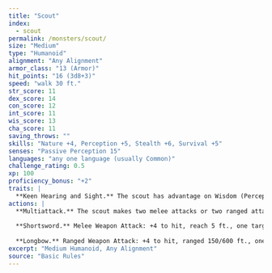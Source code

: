 ```yaml
---
title: "Scout"
index:
  - scout
permalink: /monsters/scout/
size: "Medium"
type: "Humanoid"
alignment: "Any Alignment"
armor_class: "13 (Armor)"
hit_points: "16 (3d8+3)"
speed: "walk 30 ft."
str_score: 11
dex_score: 14
con_score: 12
int_score: 11
wis_score: 13
cha_score: 11
saving_throws: ""
skills: "Nature +4, Perception +5, Stealth +6, Survival +5"
senses: "Passive Perception 15"
languages: "any one language (usually Common)"
challenge_rating: 0.5
xp: 100
proficiency_bonus: "+2"
traits: |
  **Keen Hearing and Sight.** The scout has advantage on Wisdom (Perception) checks that rely on hearing or sight.
actions: |
  **Multiattack.** The scout makes two melee attacks or two ranged attacks.
  
  **Shortsword.** Melee Weapon Attack: +4 to hit, reach 5 ft., one target. Hit: 5 (1d6 + 2) piercing damage.
  
  **Longbow.** Ranged Weapon Attack: +4 to hit, ranged 150/600 ft., one target. Hit: 6 (1d8 + 2) piercing damage.
excerpt: "Medium Humanoid, Any Alignment"
source: "Basic Rules"
---
```


